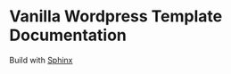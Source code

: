 # Vanilla Wordpress Template Documentation

Build with [Sphinx](http://docs.readthedocs.io/en/latest/getting_started.html)